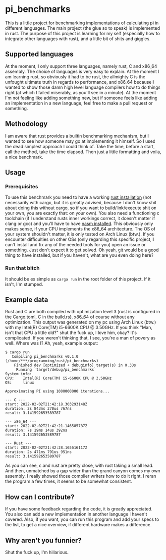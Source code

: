 # pi_benchmarks
This is a little project for benchmarking implementations of calculating pi in different languages. The main project (the glue so to speak) is implemented in rust. The purpose of this project is learning for my self (especially how to integrate other languages with rust), and a little bit of shits and giggles.

## Supported languages
At the moment, I only support three languages, namely rust, C and x86_64 assembly. The choice of languages is very easy to explain. At the moment I am learning rust, so obviously it had to be rust, the allmighty C is the unfought ultimate truth in regards to performance, and x86_64 because I wanted to show those damn high level language compilers how to do things right (at which I failed miserably, as you'll see in a minute). At the moment I'm not feeling like adding something new, but if someone feels like adding an implementation in a new language, feel free to make a pull request or something.

## Methodology
I am aware that rust provides a builtin benchmarking mechanism, but I wanted to see how someone may go at implementing it himself. So I used the dead simplest approach I could think of. Take the time, before a start, call the method, take the time elapsed. Then just a little formatting and voila, a nice benchmark.

## Usage
### Prerequisites
To use this benchmark you need to have a working [rust installation](https://doc.rust-lang.org/book/ch01-00-getting-started.html) (not necessarily with cargo, but it is greatly advised, because I don't know shit about doing this without cargo, so if you want to build/link/execute shit on your own, you are exactly that: on your own). You also need a functioning c toolchain (if I understand rusts inner workings correct, it doesn't matter if clang or gcc) and you'll have to have [nasm installed](https://www.nasm.us/). This obviously only makes sense, if your CPU implements the x86_64 architecture. The OS of your system shouldn't matter, it is only tested on Arch Linux (btw.). If you encounter difficulties on other OSs (only regarding this specific project, I can't install and fix any of the needed tools for you) open an issue or something. Just don't expect it to get solved. Oh yeah, git would be a good thing to have installed, but if you haven't, what are you even doing here?

### Run that bitch
It should be es simple as ```cargo run``` in the root folder of this project. If it isn't, I'm stumped.

## Example data
Rust and C are both compiled with optimization level 3 (rust is configured in the Cargo.toml, C in the build.rs), x86_64 of course without any optimization. This output was generated on my pc using Arch Linux (btw.) with my Intel(R) Core(TM) i5-6600K CPU @ 3.50GHz. If you think "Man, isn't that CPU a little old?" shut the fuck up, I love him, okay? It's complicated. If you weren't thinking that, I see, you're a man of povery as well. Where was I? Ah, yeah, example output:

```
$ cargo run
   Compiling pi_benchmarks v0.1.0 (/home/***/programming/rust/pi_benchmarks)
    Finished dev [optimized + debuginfo] target(s) in 0.30s
     Running `target/debug/pi_benchmarks`
System info:
CPU:    Intel(R) Core(TM) i5-6600K CPU @ 3.50GHz
OS:     linux

Approximating PI using 1000000000 iterations...

--- C ---
start: 2022-02-02T21:42:18.303293148Z
duration: 2s 843ms 270us 767ns
result: 3.141592653589787

--- x86_64 ---
start: 2022-02-02T21:42:21.146585787Z
duration: 7s 19ms 14us 392ns
result: 3.141592653589787

--- Rust ---
start: 2022-02-02T21:42:28.165616117Z
duration: 2s 471ms 791us 951ns
result: 3.141592653589787
```

As you can see, c and rust are pretty close, with rust taking a small lead. And then, unmatched by a gap wider than the grand canyon comes my own assembly. I really showed those compiler writers how to do it right. I reran the program a few times, it seems to be somewhat consistent.

## How can I contribute?
If you have some feedback regarding the code, it is greatly appreciated. You also can add a new implementation in another language I haven't covered. Also, if you want, you can run this program and add your specs to the list, to get a nice overview, if different hardware makes a difference.

## Why aren't you funnier?
Shut the fuck up, I'm hillarious.
